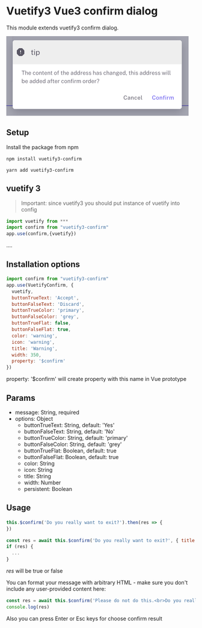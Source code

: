 # Vuetify3 Vue3 confirm dialog

This module extends vuetify3 confirm dialog.

![Demo](images/img.png?raw=true)

## Setup

Install the package from npm

```npm
npm install vuetify3-confirm
```

```npm
yarn add vuetify3-confirm
```


## vuetify 3

> Important: since vuetify3 you should put instance of vuetify into config

```javascript
import vuetify from ***
import confirm from "vuetify3-confirm"
app.use(confirm,{vuetify})
```
....

## Installation options

```javascript
import confirm from "vuetify3-confirm"
app.use(VuetifyConfirm, {
  vuetify,
  buttonTrueText: 'Accept',
  buttonFalseText: 'Discard',
  buttonTrueColor: 'primary',
  buttonFalseColor: 'grey',
  buttonTrueFlat: false,
  buttonFalseFlat: true,
  color: 'warning',
  icon: 'warning',
  title: 'Warning',
  width: 350,
  property: '$confirm'
})
```

property: '$confirm' will create property with this name in Vue prototype

## Params
- message: String, required
- options: Object
    - buttonTrueText: String, default: 'Yes'
    - buttonFalseText: String, default: 'No'
    - buttonTrueColor: String, default: 'primary'
    - buttonFalseColor: String, default: 'grey'
    - buttonTrueFlat: Boolean, default: true
    - buttonFalseFlat: Boolean, default: true
    - color: String
    - icon: String
    - title: String
    - width: Number
    - persistent: Boolean
## Usage

```js
this.$confirm('Do you really want to exit?').then(res => {
})
```

```js
const res = await this.$confirm('Do you really want to exit?', { title: 'Warning' })
if (res) {
  ...
}
```
*res* will be true or false

You can format your message with arbitrary HTML - make sure you don't include any user-provided content here:

```js
const res = await this.$confirm('Please do not do this.<br>Do you really want to exit?')
console.log(res)
```

Also you can press Enter or Esc keys for choose confirm result

[npm-url]: https://www.npmjs.com/package/vuetify3-confirm
